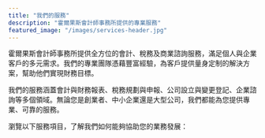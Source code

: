 ```yaml
---
title: "我們的服務"
description: "霍爾果斯會計師事務所提供的專業服務"
featured_image: "/images/services-header.jpg"
---
```


霍爾果斯會計師事務所提供全方位的會計、稅務及商業諮詢服務，滿足個人與企業客戶的多元需求。我們的專業團隊憑藉豐富經驗，為客戶提供量身定制的解決方案，幫助他們實現財務目標。

我們的服務涵蓋會計與財務報表、稅務規劃與申報、公司設立與變更登記、企業諮詢等多個領域。無論您是創業者、中小企業還是大型公司，我們都能為您提供專業、可靠的服務。

瀏覽以下服務項目，了解我們如何能夠協助您的業務發展：
